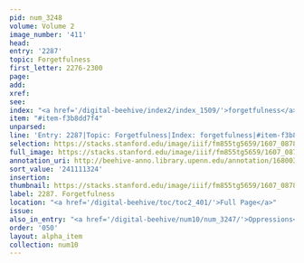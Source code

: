```yaml
---
pid: num_3248
volume: Volume 2
image_number: '411'
head:
entry: '2287'
topic: Forgetfulness
first_letter: 2276-2300
page:
add:
xref:
see:
index: "<a href='/digital-beehive/index2/index_1509/'>forgetfulness</a>"
item: "#item-f3b8dd7f4"
unparsed:
line: 'Entry: 2287|Topic: Forgetfulness|Index: forgetfulness|#item-f3b8dd7f4'
selection: https://stacks.stanford.edu/image/iiif/fm855tg5659/1607_0878/451,1324,2826,319/full/0/default.jpg
full_image: https://stacks.stanford.edu/image/iiif/fm855tg5659/1607_0878/full/full/0/default.jpg
annotation_uri: http://beehive-anno.library.upenn.edu/annotation/1680036954012
sort_value: '241111324'
insertion:
thumbnail: https://stacks.stanford.edu/image/iiif/fm855tg5659/1607_0878/451,1324,600,180/250,/0/default.jpg
label: 2287. Forgetfulness
location: "<a href='/digital-beehive/toc/toc2_401/'>Full Page</a>"
issue:
also_in_entry: "<a href='/digital-beehive/num10/num_3247/'>Oppressions</a>"
order: '050'
layout: alpha_item
collection: num10
---
```

